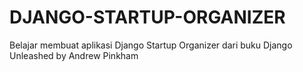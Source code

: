# DJANGO-STARTUP-ORGANIZER
Belajar membuat aplikasi Django Startup Organizer dari buku Django Unleashed by Andrew Pinkham
